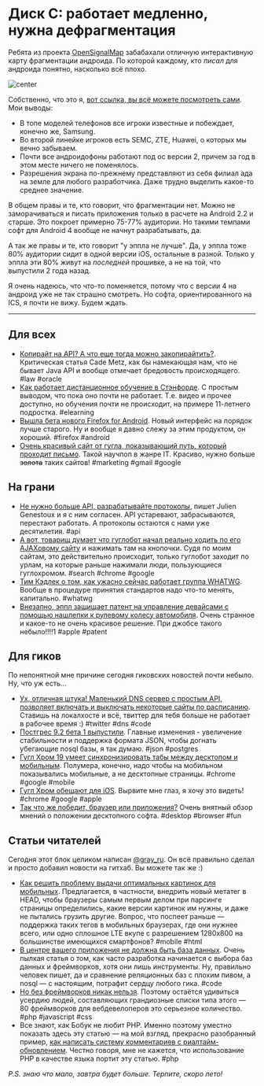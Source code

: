 # Диск C: работает медленно, нужна дефрагментация

Ребята из проекта [OpenSignalMap](http://opensignalmaps.com) забабахали отличную интерактивную карту фрагментации андроида. По которой каждому, кто *писал* для андроида понятно, насколько всё плохо.

![center](https://img.skitch.com/20120516-cfbfnerd2nchmdyuw98twe7yqd.jpg)

Собственно, что это я, [вот ссылка, вы всё можете посмотреть сами](http://opensignalmaps.com/reports/fragmentation.php). Мои выводы:

* В топе моделей телефонов все игроки известные и побеждает, конечно же, Samsung.
* Во второй линейке игроков есть SEMC, ZTE, Huawei, о которых мы вечно забываем.
* Почти все андроидофоны работают под ос версии 2, причем за год в этом месте ничего не поменялось.
* Разрешения экрана по-прежнему представляют из себя филиал ада на земле для любого разработчика. Даже трудно выделить какое-то среднее значение.

В общем правы и те, кто говорит, что фрагментации нет. Можно не заморачиваться и писать приложения только в расчете на Android 2.2 и старше. Это покроет примерно 75-77% аудитории. Но такими темпами софт для Android 4 вообще не начнут разрабатывать, да.

А так же правы и те, кто говорит "у эппла не лучше". Да, у эппла тоже 80% аудитории сидит в одной версии iOS, остальные в разной. Только у эппла эти 80% живут на *последней* прошивке, а не на той, что выпустили 2 года назад.

Я очень надеюсь, что что-то поменяется, потому что с версии 4 на андроид уже не так страшно смотреть. Но софта, ориентированного на ICS, я почти не вижу. Будем ждать.

---

## Для всех
* [Копирайт на API? А что еще тогда можно закопирайтить?](http://www.wired.com/wiredenterprise/2012/05/api-copyright/). Критическая статья Cade Metz, как бы намекающая нам, что не бывает Java API и вообще отмечает бредовость происходящего. #law #oracle
* [Как работает дистанционное обучение в Стэнфорде](http://gametheorist.blogspot.co.uk/2012/05/what-my-11-year-olds-stanford-course.html). С простым выводом, что пока оно почти не работает. Т.е. видео и прочее доступно, но обучения почти не происходит, на примере 11-летнего подростка. #elearning
* [Вышла бета нового Firefox for Android](http://blog.mozilla.org/futurereleases/2012/05/15/new-firefox-for-android-beta-is-ready-for-testing/). Новый интерфейс на порядок лучше старого. Ну и вообще я давно слежу за этим продуктом, он хороший. #firefox #android
* [Очень красивый сайт от гугла, показывающий путь, который проходит письмо](http://www.google.com/green/storyofsend/desktop/). Такой научпоп в жанре IT. Красиво, нужно больше <s>золота</s> таких сайтов! #marketing #gmail #google

## На грани
* [Не нужно больше API, разрабатывайте протоколы](http://blog.superfeedr.com/protocols-over-api/), пишет Julien Genestoux и я с ним согласен. API устаревают, забрасываются, перестают работать. А протоколы остаются с нами уже десятилетия. #api
* [А вот, товарищ думает что гуглобот начал реально ходить по его AJAXовому сайту](http://swapped.tumblr.com/post/23133779276/google-bot-now-crawls-arbitrary-javascript-sites) и нажимать там на кнопочки. Судя по моим сайтам, это действительно происходит, только гуглобот заходит по урлам, на которые раньше нажимали люди, пользующиеся гуглохромом. #search #chrome #google
* [Тим Кэдлек о том, как ужасно сейчас работает группа WHATWG](http://timkadlec.com/2012/05/wtfwg/). Вообще в процедуре принятия стандартов надо что-то менять, капитально. #whatwg
* [Внезапно, эппл защищает патент на управление девайсами с помощью нашлепки к рулевому колесу автомобиля](http://www.patentlyapple.com/patently-apple/2012/05/apple-introduces-the-steering-wheel-remote-control.html). Очень странное и какое-то не очень красивое решение. При джобсе такого небыло!!!!1 #apple #patent

## Для гиков

По непонятной мне причине сегодня гиковских новостей почти небыло.
Ну, что уж есть...

* [Ух, отличная штука! Маленький DNS сервер с простым API, позволяет включать и выключать некоторые сайты по расписанию](http://amoffat.github.com/focus/). Ставишь на локалхосте и всё, твиттер для тебя больше не работает в рабочее время :) #twitter #dns #code
* [Постгрес 9.2 бета 1 выпустили](http://www.postgresql.org/about/news/1395/). Главные изменения - увеличение стабильности и поддержка формата JSON, чтобы догнать убегающие nosql базы, я так думаю. #json #postgres
* [Гугл Хром 19 умеет синхронизировать табы между десктопом и мобильным](http://www.engadget.com/2012/05/15/google-chrome-19-stable-arrives-with-live-tab-sync/). Полумера, конечно, надо чтобы на мобильном показывались мобильные, а не десктопные страницы. #chrome #google #mobile
* [Гугл Хром обещают для iOS](http://www.businessinsider.com/googles-chrome-browser-is-coming-for-ios-says-macquarie-2012-5?op=1). Вырвите мне глаз, я хочу это видеть! #chrome #google #apple
* [Так что же победит, браузер или приложения?](http://www.tbray.org/ongoing/When/201x/2012/05/02/Web-Futurez) Очень внятный обзор мнений о положении десктопного софта. #desktop #browser #fun

## Статьи читателей

Сегодня этот блок целиком написан [@gray_ru](http://twitter.com/gray_ru). Он всё правильно сделал и просто добавил новости на гитхаб. Вы можете так же :)

* [Как решить проблему выдачи оптимальных картинок для мобильных](http://www.webmonkey.com/2012/05/use-your-head-for-a-better-way-to-serve-images/). Предлагается, в частности, внедрить новый метатег в HEAD, чтобы браузеры самым первым делом при парсинге страницы определились, какие версии картинок им нужны, и даже не пытались грузить другие. Вопрос, что поспеет раньше — поддержка таких тегов в мобильных браузерах, где они нужнее всего, или одно сплошное LTE вкупе с разрешением 1280х800 на большинстве имеющихся смартфонов? #mobile #html
* [В центре вашего приложения не должна быть база данных](http://blog.8thlight.com/uncle-bob/2012/05/15/NODB.html). Очень пылкая статья о том, как часто разработка начинается с выбора баз данных и фреймворков, хотя они лишь инструменты. Ну, правильно человек пишет, да и сравнение реляционных баз с плохим пивом, а nosql — с настоящим, потрафит сердцу любого гика. #code
* [Но без фреймворков никак нельзя](http://webinsightlab.com/design/80-best-frameworks-to-make-easy-web-development/). Поэтому остаётся удивиться усердию людей, составляющих грандиозные списки типа этого — 80 фреймворков для вебдевелоперов это серьезное количество. #php #javascript #css
*  Все знают, как Бобук не любит PHP. Именно поэтому уместно показать здесь эту статью — на мой взгляд, прекрасно разобранный пример, [как написать систему комментариев с риалтайм-обновлением](http://coding.smashingmagazine.com/2012/05/09/building-real-time-commenting-system/). Честно говоря, мне не кажется, что использование PHP в качестве языка портит эту статью. #php

*P.S. знаю что мало, завтра будет больше. Терпите, скоро лето!*

